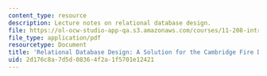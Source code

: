 ```yaml
---
content_type: resource
description: Lecture notes on relational database design.
file: https://ol-ocw-studio-app-qa.s3.amazonaws.com/courses/11-208-introduction-to-computers-in-public-management-ii-january-iap-2002/2d176c8a7d5d08364f2a1f5701e12421_lect53.pdf
file_type: application/pdf
resourcetype: Document
title: 'Relational Database Design: A Solution for the Cambridge Fire Department'
uid: 2d176c8a-7d5d-0836-4f2a-1f5701e12421
---
```

